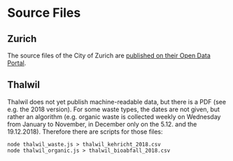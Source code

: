 Source Files
============

## Zurich

The source files of the City of Zurich are [published on their Open Data Portal](https://data.stadt-zuerich.ch/dataset?tags=entsorgung).

## Thalwil

Thalwil does not yet publish machine-readable data, but there is a PDF (see e.g. the 2018 version).
For some waste types, the dates are not given, but rather an algorithm (e.g. organic waste is collected weekly on Wednesday from January to November, in December only on the 5.12. and the 19.12.2018).
Therefore there are scripts for those files:

```
node thalwil_waste.js > thalwil_kehricht_2018.csv
node thalwil_organic.js > thalwil_bioabfall_2018.csv
```
